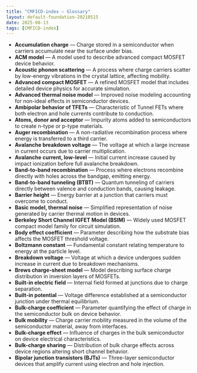 ```yaml
---
title: "CMFICD-index — Glossary"
layout: default-foundation-20210515
date: 2025-08-13
tags: [CMFICD-index]
---
```


- **Accumulation charge** — Charge stored in a semiconductor when carriers accumulate near the surface under bias.  
- **ACM model** — A model used to describe advanced compact MOSFET device behavior.  
- **Acoustic phonon scattering** — A process where charge carriers scatter by low-energy vibrations in the crystal lattice, affecting mobility.  
- **Advanced compact MOSFET** — A refined MOSFET model that includes detailed device physics for accurate simulation.  
- **Advanced thermal noise model** — Improved noise modeling accounting for non-ideal effects in semiconductor devices.  
- **Ambipolar behavior of TFETs** — Characteristic of Tunnel FETs where both electron and hole currents contribute to conduction.  
- **Atoms, donor and acceptor** — Impurity atoms added to semiconductors to create n-type or p-type materials.  
- **Auger recombination** — A non-radiative recombination process where energy is transferred to a third carrier.  
- **Avalanche breakdown voltage** — The voltage at which a large increase in current occurs due to carrier multiplication.  
- **Avalanche current, low-level** — Initial current increase caused by impact ionization before full avalanche breakdown.  
- **Band-to-band recombination** — Process where electrons recombine directly with holes across the bandgap, emitting energy.  
- **Band-to-band tunneling (BTBT)** — Quantum tunneling of carriers directly between valence and conduction bands, causing leakage.  
- **Barrier height** — Energy barrier at a junction that carriers must overcome to conduct.  
- **Basic model, thermal noise** — Simplified representation of noise generated by carrier thermal motion in devices.  
- **Berkeley Short Channel IGFET Model (BSIM)** — Widely used MOSFET compact model family for circuit simulation.  
- **Body effect coefficient** — Parameter describing how the substrate bias affects the MOSFET threshold voltage.  
- **Boltzmann constant** — Fundamental constant relating temperature to energy at the particle level.  
- **Breakdown voltage** — Voltage at which a device undergoes sudden increase in current due to breakdown mechanisms.  
- **Brews charge-sheet model** — Model describing surface charge distribution in inversion layers of MOSFETs.  
- **Built-in electric field** — Internal field formed at junctions due to charge separation.  
- **Built-in potential** — Voltage difference established at a semiconductor junction under thermal equilibrium.  
- **Bulk-charge coefficient** — Parameter quantifying the effect of charge in the semiconductor bulk on device behavior.  
- **Bulk mobility** — Charge carrier mobility measured in the volume of the semiconductor material, away from interfaces.  
- **Bulk-charge effect** — Influence of charges in the bulk semiconductor on device electrical characteristics.  
- **Bulk-charge sharing** — Distribution of bulk charge effects across device regions altering short channel behavior.  
- **Bipolar junction transistors (BJTs)** — Three-layer semiconductor devices that amplify current using electron and hole injection.
